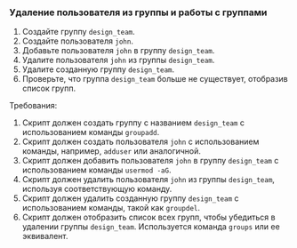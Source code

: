 
### Удаление пользователя из группы и работы с группами

1. Создайте группу `design_team`.
2. Создайте пользователя `john`.
3. Добавьте пользователя `john` в группу `design_team`.
4. Удалите пользователя `john` из группы `design_team`.
5. Удалите созданную группу `design_team`.
6. Проверьте, что группа `design_team` больше не существует, отобразив список групп.

Требования:
1. Скрипт должен создать группу с названием `design_team` с использованием команды `groupadd`.
2. Скрипт должен создать пользователя `john` с использованием команды, например, `adduser` или аналогичной.
3. Скрипт должен добавить пользователя `john` в группу `design_team` с использованием команды `usermod -aG`.
4. Скрипт должен удалить пользователя `john` из группы `design_team`, используя соответствующую команду.
5. Скрипт должен удалить созданную группу `design_team` с использованием команды, такой как `groupdel`.
6. Скрипт должен отобразить список всех групп, чтобы убедиться в удалении группы `design_team`. Используется команда `groups` или ее эквивалент.